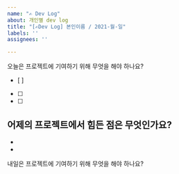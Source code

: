 ```yaml
---
name: "✍️ Dev Log"
about: 개인별 dev log
title: "[✍️Dev Log] 본인이름 / 2021-월-일"
labels: ''
assignees: ''

---
```


오늘은 프로젝트에 기여하기 위해 무엇을 해야 하나요?
- [ ] 
- [ ]
- [ ]


어제의 프로젝트에서 힘든 점은 무엇인가요?
-
-
-


내일은 프로젝트에 기여하기 위해 무엇을 해야 하나요?
